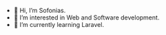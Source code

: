 - 👋 Hi, I’m Sofonias.
- 👀 I’m interested in Web and Software development.
- 🌱 I’m currently learning Laravel.

<!---
sofonias101/sofonias101 is a ✨ special ✨ repository because its `README.md` (this file) appears on your GitHub profile.
You can click the Preview link to take a look at your changes.
--->
